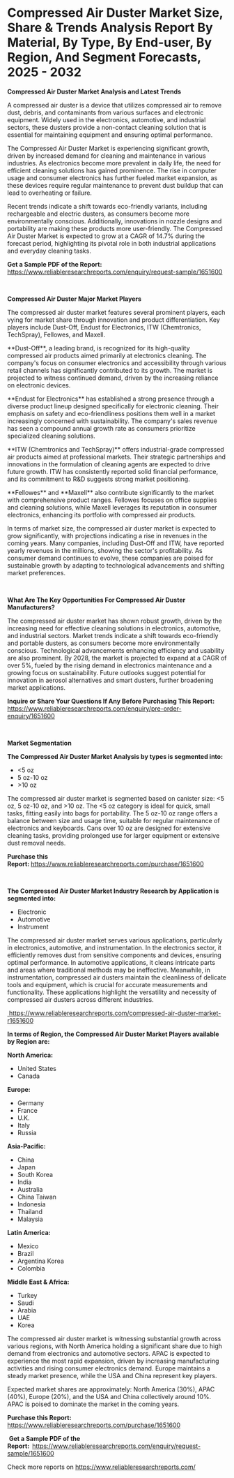 <p><h1>Compressed Air Duster Market Size, Share & Trends Analysis Report By Material, By Type, By End-user, By Region, And Segment Forecasts, 2025 - 2032</h1></p><p><strong>Compressed Air Duster Market Analysis and Latest Trends</strong></p>
<p><p>A compressed air duster is a device that utilizes compressed air to remove dust, debris, and contaminants from various surfaces and electronic equipment. Widely used in the electronics, automotive, and industrial sectors, these dusters provide a non-contact cleaning solution that is essential for maintaining equipment and ensuring optimal performance.</p><p>The Compressed Air Duster Market is experiencing significant growth, driven by increased demand for cleaning and maintenance in various industries. As electronics become more prevalent in daily life, the need for efficient cleaning solutions has gained prominence. The rise in computer usage and consumer electronics has further fueled market expansion, as these devices require regular maintenance to prevent dust buildup that can lead to overheating or failure.</p><p>Recent trends indicate a shift towards eco-friendly variants, including rechargeable and electric dusters, as consumers become more environmentally conscious. Additionally, innovations in nozzle designs and portability are making these products more user-friendly. The Compressed Air Duster Market is expected to grow at a CAGR of 14.7% during the forecast period, highlighting its pivotal role in both industrial applications and everyday cleaning tasks.</p></p>
<p><strong>Get a Sample PDF of the Report:&nbsp;</strong> <a href="https://www.reliableresearchreports.com/enquiry/request-sample/1651600?utm_campaign=2211&utm_medium=2&utm_source=Github&utm_content=ia&utm_term=06022025&utm_id=compressed-air-duster">https://www.reliableresearchreports.com/enquiry/request-sample/1651600</a></p>
<p>&nbsp;</p>
<p><strong>Compressed Air Duster Major Market Players</strong></p>
<p><p>The compressed air duster market features several prominent players, each vying for market share through innovation and product differentiation. Key players include Dust-Off, Endust for Electronics, ITW (Chemtronics, TechSpray), Fellowes, and Maxell.</p><p>**Dust-Off**, a leading brand, is recognized for its high-quality compressed air products aimed primarily at electronics cleaning. The company's focus on consumer electronics and accessibility through various retail channels has significantly contributed to its growth. The market is projected to witness continued demand, driven by the increasing reliance on electronic devices.</p><p>**Endust for Electronics** has established a strong presence through a diverse product lineup designed specifically for electronic cleaning. Their emphasis on safety and eco-friendliness positions them well in a market increasingly concerned with sustainability. The company's sales revenue has seen a compound annual growth rate as consumers prioritize specialized cleaning solutions.</p><p>**ITW (Chemtronics and TechSpray)** offers industrial-grade compressed air products aimed at professional markets. Their strategic partnerships and innovations in the formulation of cleaning agents are expected to drive future growth. ITW has consistently reported solid financial performance, and its commitment to R&D suggests strong market positioning.</p><p>**Fellowes** and **Maxell** also contribute significantly to the market with comprehensive product ranges. Fellowes focuses on office supplies and cleaning solutions, while Maxell leverages its reputation in consumer electronics, enhancing its portfolio with compressed air products.</p><p>In terms of market size, the compressed air duster market is expected to grow significantly, with projections indicating a rise in revenues in the coming years. Many companies, including Dust-Off and ITW, have reported yearly revenues in the millions, showing the sector's profitability. As consumer demand continues to evolve, these companies are poised for sustainable growth by adapting to technological advancements and shifting market preferences.</p></p>
<p>&nbsp;</p>
<p><strong>What Are The Key Opportunities For Compressed Air Duster Manufacturers?</strong></p>
<p><p>The compressed air duster market has shown robust growth, driven by the increasing need for effective cleaning solutions in electronics, automotive, and industrial sectors. Market trends indicate a shift towards eco-friendly and portable dusters, as consumers become more environmentally conscious. Technological advancements enhancing efficiency and usability are also prominent. By 2028, the market is projected to expand at a CAGR of over 5%, fueled by the rising demand in electronics maintenance and a growing focus on sustainability. Future outlooks suggest potential for innovation in aerosol alternatives and smart dusters, further broadening market applications.</p></p>
<p><strong>Inquire or Share Your Questions If Any Before Purchasing This Report:</strong> <a href="https://www.reliableresearchreports.com/enquiry/pre-order-enquiry/1651600?utm_campaign=2211&utm_medium=2&utm_source=Github&utm_content=ia&utm_term=06022025&utm_id=compressed-air-duster">https://www.reliableresearchreports.com/enquiry/pre-order-enquiry/1651600</a></p>
<p>&nbsp;</p>
<p><strong>Market Segmentation</strong></p>
<p><strong>The Compressed Air Duster Market Analysis by types is segmented into:</strong></p>
<p><ul><li><5 oz</li><li>5 oz-10 oz</li><li>>10 oz</li></ul></p>
<p><p>The compressed air duster market is segmented based on canister size: <5 oz, 5 oz-10 oz, and >10 oz. The <5 oz category is ideal for quick, small tasks, fitting easily into bags for portability. The 5 oz-10 oz range offers a balance between size and usage time, suitable for regular maintenance of electronics and keyboards. Cans over 10 oz are designed for extensive cleaning tasks, providing prolonged use for larger equipment or extensive dust removal needs.</p></p>
<p><strong>Purchase this Report:&nbsp;</strong><a href="https://www.reliableresearchreports.com/purchase/1651600?utm_campaign=2211&utm_medium=2&utm_source=Github&utm_content=ia&utm_term=06022025&utm_id=compressed-air-duster">https://www.reliableresearchreports.com/purchase/1651600</a></p>
<p>&nbsp;</p>
<p><strong>The Compressed Air Duster Market Industry Research by Application is segmented into:</strong></p>
<p><ul><li>Electronic</li><li>Automotive</li><li>Instrument</li></ul></p>
<p><p>The compressed air duster market serves various applications, particularly in electronics, automotive, and instrumentation. In the electronics sector, it efficiently removes dust from sensitive components and devices, ensuring optimal performance. In automotive applications, it cleans intricate parts and areas where traditional methods may be ineffective. Meanwhile, in instrumentation, compressed air dusters maintain the cleanliness of delicate tools and equipment, which is crucial for accurate measurements and functionality. These applications highlight the versatility and necessity of compressed air dusters across different industries.</p></p>
<p><a href="https://www.reliableresearchreports.com/compressed-air-duster-market-r1651600?utm_campaign=2211&utm_medium=2&utm_source=Github&utm_content=ia&utm_term=06022025&utm_id=compressed-air-duster">&nbsp;https://www.reliableresearchreports.com/compressed-air-duster-market-r1651600</a></p>
<p><strong>In terms of Region, the Compressed Air Duster Market Players available by Region are:</strong></p>
<p>
    <p> <strong> North America: </strong>
        <ul>
            <li>United States</li>
            <li>Canada</li>
        </ul>
        </p> 
    <p> <strong> Europe: </strong>
        <ul>
            <li>Germany</li>
            <li>France</li>
            <li>U.K.</li>
            <li>Italy</li>
            <li>Russia</li>
        </ul>
        </p> 
    <p> <strong> Asia-Pacific: </strong>
        <ul>
            <li>China</li>
            <li>Japan</li>
            <li>South Korea</li>
            <li>India</li>
            <li>Australia</li>
            <li>China Taiwan</li>
            <li>Indonesia</li>
            <li>Thailand</li>
            <li>Malaysia</li>
        </ul>
        </p> 
    <p> <strong> Latin America: </strong>
        <ul>
            <li>Mexico</li>
            <li>Brazil</li>
            <li>Argentina Korea</li>
            <li>Colombia</li>
        </ul>
        </p> 
    <p> <strong> Middle East & Africa: </strong>
        <ul>
            <li>Turkey</li>
            <li>Saudi</li>
            <li>Arabia</li>
            <li>UAE</li>
            <li>Korea</li>
        </ul>
    </p>
    </p>
<p><p>The compressed air duster market is witnessing substantial growth across various regions, with North America holding a significant share due to high demand from electronics and automotive sectors. APAC is expected to experience the most rapid expansion, driven by increasing manufacturing activities and rising consumer electronics demand. Europe maintains a steady market presence, while the USA and China represent key players. </p><p>Expected market shares are approximately: North America (30%), APAC (40%), Europe (20%), and the USA and China collectively around 10%. APAC is poised to dominate the market in the coming years.</p></p>
<p><strong>Purchase this Report: </strong><a href="https://www.reliableresearchreports.com/purchase/1651600?utm_campaign=2211&utm_medium=2&utm_source=Github&utm_content=ia&utm_term=06022025&utm_id=compressed-air-duster">https://www.reliableresearchreports.com/purchase/1651600</a></p>
<p>&nbsp;<strong>Get a Sample PDF of the Report:&nbsp;&nbsp;</strong><a href="https://www.reliableresearchreports.com/enquiry/request-sample/1651600?utm_campaign=2211&utm_medium=2&utm_source=Github&utm_content=ia&utm_term=06022025&utm_id=compressed-air-duster">https://www.reliableresearchreports.com/enquiry/request-sample/1651600</a></p>
<p><strong></strong></p>
<p>Check more reports on <a href="https://www.reliableresearchreports.com/?utm_campaign=2211&utm_medium=2&utm_source=Github&utm_content=ia&utm_term=06022025&utm_id=compressed-air-duster">https://www.reliableresearchreports.com/</a></p>